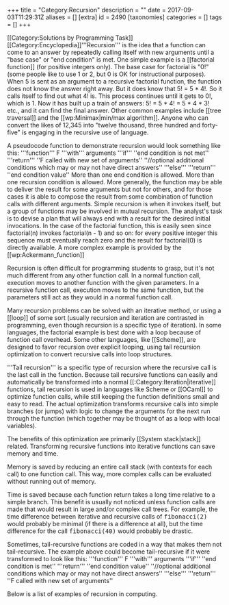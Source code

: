 +++
title = "Category:Recursion"
description = ""
date = 2017-09-03T11:29:31Z
aliases = []
[extra]
id = 2490
[taxonomies]
categories = []
tags = []
+++

[[Category:Solutions by Programming Task]][[Category:Encyclopedia]]'''Recursion''' is the idea that a function can come to an answer by repeatedly calling itself with new arguments until a "base case" or "end condition" is met. One simple example is a [[factorial function]] (for positive integers only). The base case for factorial is "0!" (some people like to use 1 or 2, but 0 is OK for instructional purposes). When 5 is sent as an argument to a recursive factorial function, the function does not know the answer right away. But it does know that 5! = 5 * 4!. So it calls itself to find out what 4! is. This process continues until it gets to 0!, which is 1. Now it has built up a train of answers: 5! = 5 * 4! = 5 * 4 * 3! etc., and it can find the final answer. Other common examples include [[tree traversal]] and the [[wp:Minimax|min/max algorithm]]. Anyone who can convert the likes of 12,345 into "twelve thousand, three hundred and forty-five" is engaging in the recursive use of language.

A pseudocode function to demonstrate recursion would look something like this:
 '''function''' F '''with''' arguments
   '''if''' ''end condition is not met''
     '''return''' ''F called with new set of arguments''
   ''//optional additional conditions which may or may not have direct answers''
   '''else'''
     '''return''' ''end condition value''
More than one end condition is allowed. More than one recursion condition is allowed. More generally, the function may be able to deliver the result for some arguments but not for others, and for those cases it is able to compose the result from some combination of function calls with different arguments. Simple recursion is when it invokes itself, but a group of functions may be involved in mutual recursion. The analyst's task is to devise a plan that will always end with a result for the desired initial invocations. In the case of the factorial function, this is easily seen since factorial(n) invokes factorial(n - 1) and so on: for every positive integer this sequence must eventually reach zero and the result for factorial(0) is directly available. A more complex example is provided by the [[wp:Ackermann_function]] 

Recursion is often difficult for programming students to grasp, but it's not much different from any other function call. In a normal function call, execution moves to another function with the given parameters. In a recursive function call, execution moves to the same function, but the parameters still act as they would in a normal function call.

Many recursion problems can be solved with an iterative method, or using a [[loop]] of some sort (usually recursion and iteration are contrasted in programming, even though recursion is a specific type of iteration). In some languages, the factorial example is best done with a loop because of function call overhead. Some other languages, like [[Scheme]], are designed to favor recursion over explicit looping, using tail recursion optimization to convert recursive calls into loop structures.

'''Tail recursion''' is a specific type of recursion where the recursive call is the last call in the function. Because tail recursive functions can easily and automatically be transformed into a normal [[:Category:Iteration|iterative]] functions, tail recursion is used in languages like Scheme or [[OCaml]] to optimize function calls, while still keeping the function definitions small and easy to read. The actual optimization transforms recursive calls into simple branches (or jumps) with logic to change the arguments for the next run through the function (which together may be thought of as a loop with local variables).

The benefits of this optimization are primarily [[System stack|stack]] related. Transforming recursive functions into iterative functions can save memory and time.

Memory is saved by reducing an entire call stack (with contexts for each call) to one function call. This way, more complex calls can be evaluated without running out of memory.

Time is saved because each function return takes a long time relative to a simple branch. This benefit is usually not noticed unless function calls are made that would result in large and/or complex call trees. For example, the time difference between iterative and recursive calls of <tt>fibonacci(2)</tt> would probably be minimal (if there is a difference at all), but the time difference for the call <tt>fibonacci(40)</tt> would probably be drastic.

Sometimes, tail-recursive functions are coded in a way that makes them not tail-recursive. The example above could become tail-recursive if it were transformed to look like this:
  '''function''' F '''with''' arguments
    '''if''' ''end condition is met''
      '''return''' ''end condition value''
    ''//optional additional conditions which may or may not have direct answers''
    '''else'''
      '''return''' ''F called with new set of arguments''

Below is a list of examples of recursion in computing.
